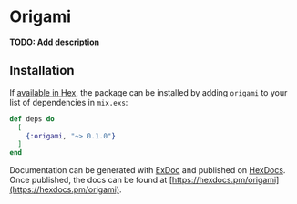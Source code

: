 # Origami

**TODO: Add description**

## Installation

If [available in Hex](https://hex.pm/docs/publish), the package can be installed
by adding `origami` to your list of dependencies in `mix.exs`:

```elixir
def deps do
  [
    {:origami, "~> 0.1.0"}
  ]
end
```

Documentation can be generated with [ExDoc](https://github.com/elixir-lang/ex_doc)
and published on [HexDocs](https://hexdocs.pm). Once published, the docs can
be found at [https://hexdocs.pm/origami](https://hexdocs.pm/origami).

